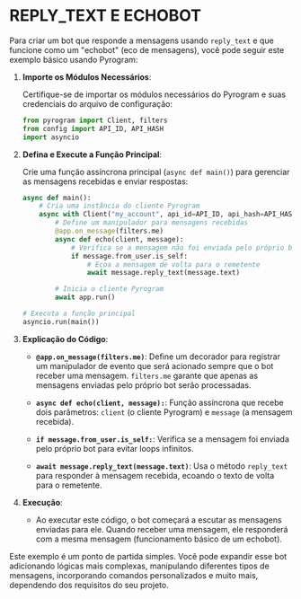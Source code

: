 # REPLY_TEXT E ECHOBOT
Para criar um bot que responde a mensagens usando `reply_text` e que funcione como um "echobot" (eco de mensagens), você pode seguir este exemplo básico usando Pyrogram:

1. **Importe os Módulos Necessários**:

   Certifique-se de importar os módulos necessários do Pyrogram e suas credenciais do arquivo de configuração:

   ```python
   from pyrogram import Client, filters
   from config import API_ID, API_HASH
   import asyncio
   ```

2. **Defina e Execute a Função Principal**:

   Crie uma função assíncrona principal (`async def main()`) para gerenciar as mensagens recebidas e enviar respostas:

   ```python
   async def main():
       # Cria uma instância do cliente Pyrogram
       async with Client("my_account", api_id=API_ID, api_hash=API_HASH) as app:
           # Define um manipulador para mensagens recebidas
           @app.on_message(filters.me)
           async def echo(client, message):
               # Verifica se a mensagem não foi enviada pelo próprio bot
               if message.from_user.is_self:
                   # Ecoa a mensagem de volta para o remetente
                   await message.reply_text(message.text)

           # Inicia o cliente Pyrogram
           await app.run()

   # Executa a função principal
   asyncio.run(main())
   ```

3. **Explicação do Código**:

   - **`@app.on_message(filters.me)`**: Define um decorador para registrar um manipulador de evento que será acionado sempre que o bot receber uma mensagem. `filters.me` garante que apenas as mensagens enviadas pelo próprio bot serão processadas.

   - **`async def echo(client, message):`**: Função assíncrona que recebe dois parâmetros: `client` (o cliente Pyrogram) e `message` (a mensagem recebida).

   - **`if message.from_user.is_self:`**: Verifica se a mensagem foi enviada pelo próprio bot para evitar loops infinitos.

   - **`await message.reply_text(message.text)`**: Usa o método `reply_text` para responder à mensagem recebida, ecoando o texto de volta para o remetente.

4. **Execução**:

   - Ao executar este código, o bot começará a escutar as mensagens enviadas para ele. Quando receber uma mensagem, ele responderá com a mesma mensagem (funcionamento básico de um echobot).

Este exemplo é um ponto de partida simples. Você pode expandir esse bot adicionando lógicas mais complexas, manipulando diferentes tipos de mensagens, incorporando comandos personalizados e muito mais, dependendo dos requisitos do seu projeto.